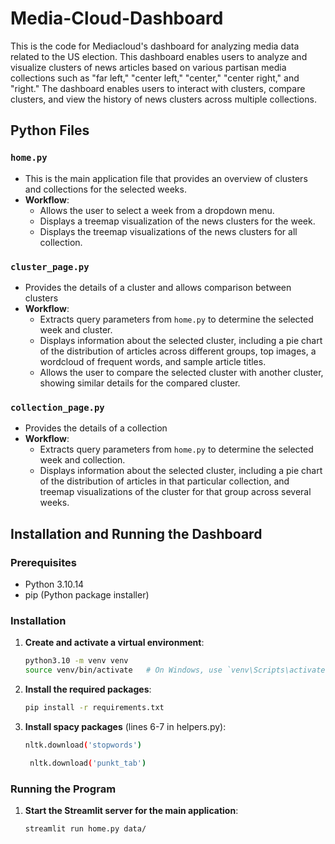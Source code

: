# Media-Cloud-Dashboard

This is the code for Mediacloud's dashboard for analyzing media data related to the US election. This dashboard enables users to analyze and visualize clusters of news articles based on various partisan media collections such as "far left," "center left," "center," "center right," and "right." The dashboard enables users to interact with clusters, compare clusters, and view the history of news clusters across multiple collections.

## Python Files

### `home.py`

- This is the main application file that provides an overview of clusters and collections for the selected weeks.
- **Workflow**:
  - Allows the user to select a week from a dropdown menu.
  - Displays a treemap visualization of the news clusters for the week.
  - Displays the treemap visualizations of the news clusters for all collection.

### `cluster_page.py`

- Provides the details of a cluster and allows comparison between clusters
- **Workflow**:
  - Extracts query parameters from `home.py` to determine the selected week and cluster.
  - Displays information about the selected cluster, including a pie chart of the distribution of articles across different groups, top images, a wordcloud of frequent words, and sample article titles.
  - Allows the user to compare the selected cluster with another cluster, showing similar details for the compared cluster.

### `collection_page.py`

- Provides the details of a collection
- **Workflow**:
  - Extracts query parameters from `home.py` to determine the selected week and collection.
  - Displays information about the selected cluster, including a pie chart of the distribution of articles in that particular collection, and treemap visualizations of the cluster for that group across several weeks.

## Installation and Running the Dashboard

### Prerequisites

- Python 3.10.14
- pip (Python package installer)

### Installation

1. **Create and activate a virtual environment**:
    ```bash
    python3.10 -m venv venv
    source venv/bin/activate   # On Windows, use `venv\Scripts\activate`
    ```

2. **Install the required packages**:
    ```bash
    pip install -r requirements.txt
    ```

3. **Install spacy packages** (lines 6-7 in helpers.py): 
    ```bash
    nltk.download('stopwords')
    ```
   ```bash
    nltk.download('punkt_tab')
    ```

### Running the Program

1. **Start the Streamlit server for the main application**:
    ```bash
    streamlit run home.py data/
    ```